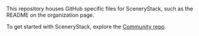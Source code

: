 This repository houses GitHub specific files for SceneryStack, such as the README on the organization page.

To get started with SceneryStack, explore the [Community repo](https://github.com/scenerystack/community).
